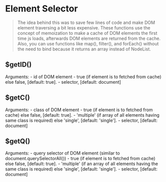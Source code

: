 # Element Selector

> The idea behind this was to save few lines of code and make DOM element traversing a bit less expensive. 
> These functions use the concept of memoization to make a cache of DOM elements the first time js loads, 
> afterwards DOM elements are returned from the cache. Also, you can use functions like map(), filter(), and forEach()
> without the need to bind because it returns an array instead of NodeList.

## $getID()
  Arguments:
    - id of DOM element
    - true (if element is to fetched from cache) else false, [default: true].
    - selector, [default: document]
## $getC()
  Arguments:
    -  class of DOM element
    -  true (if element is to fetched from cache) else false, [default: true].
    -  'multiple' (if array of all elements having same class is required) else 'single', [default: 'single'].
    -  selector, [default: document]
## $getQ() 
  Arguments:
    -  query selector of DOM element (similar to document.querySelectorAll())
    -  true (if element is to fetched from cache) else false, [default: true].
    -  'multiple' (if an array of all elements having the same class is required) else 'single', [default: 'single'].
    -  selector, [default: document]
